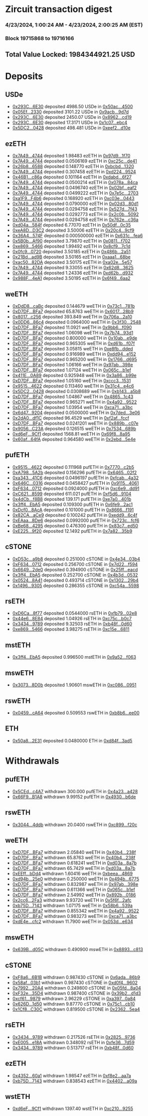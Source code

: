 # Zircuit transaction digest
### 4/23/2024, 1:00:24 AM - 4/23/2024, 2:00:25 AM (EST)
### Block 19715868 to 19716166

## Total Value Locked: 1984344921.25 USD

# Deposits
## USDe
- [0x293C...6E30](https://etherscan.io/address/0x293C6937D8D82e05B01335F7B33FBA0c8e256E30) deposited 4986.50 USDe in [0x50ac...4500](https://etherscan.io/tx/0x293C6937D8D82e05B01335F7B33FBA0c8e256E30)
- [0x05Ef...2330](https://etherscan.io/address/0x05Ef21EaA0336438D9d59D3eFea25e9601AF2330) deposited 3101.22 USDe in [0x9acb...9d7d](https://etherscan.io/tx/0x05Ef21EaA0336438D9d59D3eFea25e9601AF2330)
- [0x293C...6E30](https://etherscan.io/address/0x293C6937D8D82e05B01335F7B33FBA0c8e256E30) deposited 2450.07 USDe in [0x8962...cd19](https://etherscan.io/tx/0x293C6937D8D82e05B01335F7B33FBA0c8e256E30)
- [0x293C...6E30](https://etherscan.io/address/0x293C6937D8D82e05B01335F7B33FBA0c8e256E30) deposited 17.3171 USDe in [0x1c07...ebc4](https://etherscan.io/tx/0x293C6937D8D82e05B01335F7B33FBA0c8e256E30)
- [0x5DC2...0428](https://etherscan.io/address/0x5DC2C366706bf35CeccC1B2EacA8B19Cc9170428) deposited 498.481 USDe in [0xeef2...d10e](https://etherscan.io/tx/0x5DC2C366706bf35CeccC1B2EacA8B19Cc9170428)
## ezETH
- [0x7A49...4744](https://etherscan.io/address/0x7A493Be5c2ce014cD049Bf178a1ac0Db1B434744) deposited 1.98483 ezETH in [0x97d9...1f70](https://etherscan.io/tx/0x7A493Be5c2ce014cD049Bf178a1ac0Db1B434744)
- [0x7A49...4744](https://etherscan.io/address/0x7A493Be5c2ce014cD049Bf178a1ac0Db1B434744) deposited 0.0506169 ezETH in [0xc25c...de41](https://etherscan.io/tx/0x7A493Be5c2ce014cD049Bf178a1ac0Db1B434744)
- [0x26b8...6588](https://etherscan.io/address/0x26b814A9713A1AF88f49b639a9B656C09Ea56588) deposited 0.148770 ezETH in [0xbcbd...1320](https://etherscan.io/tx/0x26b814A9713A1AF88f49b639a9B656C09Ea56588)
- [0x7A49...4744](https://etherscan.io/address/0x7A493Be5c2ce014cD049Bf178a1ac0Db1B434744) deposited 0.307458 ezETH in [0xd224...9524](https://etherscan.io/tx/0x7A493Be5c2ce014cD049Bf178a1ac0Db1B434744)
- [0x46B1...c86a](https://etherscan.io/address/0x46B105FB14f9B7DBC98618a878e959711adEc86a) deposited 0.101164 ezETH in [0xdabd...6f27](https://etherscan.io/tx/0x46B105FB14f9B7DBC98618a878e959711adEc86a)
- [0x7A49...4744](https://etherscan.io/address/0x7A493Be5c2ce014cD049Bf178a1ac0Db1B434744) deposited 0.0500214 ezETH in [0x078a...84ca](https://etherscan.io/tx/0x7A493Be5c2ce014cD049Bf178a1ac0Db1B434744)
- [0x7A49...4744](https://etherscan.io/address/0x7A493Be5c2ce014cD049Bf178a1ac0Db1B434744) deposited 0.0496740 ezETH in [0x02bf...eaf2](https://etherscan.io/tx/0x7A493Be5c2ce014cD049Bf178a1ac0Db1B434744)
- [0x7A49...4744](https://etherscan.io/address/0x7A493Be5c2ce014cD049Bf178a1ac0Db1B434744) deposited 0.0499222 ezETH in [0x7e5c...2703](https://etherscan.io/tx/0x7A493Be5c2ce014cD049Bf178a1ac0Db1B434744)
- [0xa1F9...F4b6](https://etherscan.io/address/0xa1F9c3b9c89f923146BA3ea1bd4AEB3e1d6dF4b6) deposited 0.168920 ezETH in [0xc03e...0443](https://etherscan.io/tx/0xa1F9c3b9c89f923146BA3ea1bd4AEB3e1d6dF4b6)
- [0x7A49...4744](https://etherscan.io/address/0x7A493Be5c2ce014cD049Bf178a1ac0Db1B434744) deposited 0.0790000 ezETH in [0x02d3...80d1](https://etherscan.io/tx/0x7A493Be5c2ce014cD049Bf178a1ac0Db1B434744)
- [0x7A49...4744](https://etherscan.io/address/0x7A493Be5c2ce014cD049Bf178a1ac0Db1B434744) deposited 0.0294758 ezETH in [0x527d...7f43](https://etherscan.io/tx/0x7A493Be5c2ce014cD049Bf178a1ac0Db1B434744)
- [0x7A49...4744](https://etherscan.io/address/0x7A493Be5c2ce014cD049Bf178a1ac0Db1B434744) deposited 0.0292773 ezETH in [0x2c0b...5092](https://etherscan.io/tx/0x7A493Be5c2ce014cD049Bf178a1ac0Db1B434744)
- [0x7A49...4744](https://etherscan.io/address/0x7A493Be5c2ce014cD049Bf178a1ac0Db1B434744) deposited 0.0294758 ezETH in [0x762e...c36a](https://etherscan.io/tx/0x7A493Be5c2ce014cD049Bf178a1ac0Db1B434744)
- [0xd04a...584f](https://etherscan.io/address/0xd04a4eb0D880462c46f2A5103f765753E66E584f) deposited 6.77070 ezETH in [0x50df...0c35](https://etherscan.io/tx/0xd04a4eb0D880462c46f2A5103f765753E66E584f)
- [0xeA8D...D3C2](https://etherscan.io/address/0xeA8D9591A78963C97901e7e1c68D228BA56DD3C2) deposited 3.50006 ezETH in [0x20c4...9cf9](https://etherscan.io/tx/0xeA8D9591A78963C97901e7e1c68D228BA56DD3C2)
- [0x36A4...574F](https://etherscan.io/address/0x36A42FF5250Af70F92F849d9af9776FCe3f5574F) deposited 0.000500000 ezETH in [0x631c...fea6](https://etherscan.io/tx/0x36A42FF5250Af70F92F849d9af9776FCe3f5574F)
- [0x5B0b...Af90](https://etherscan.io/address/0x5B0b578dC66478289160d076EebD3eA14dAbAf90) deposited 3.79870 ezETH in [0x0811...f702](https://etherscan.io/tx/0x5B0b578dC66478289160d076EebD3eA14dAbAf90)
- [0xe869...5466](https://etherscan.io/address/0xe869E83bC68b9b5Cd72a1c62dAac6acBb4965466) deposited 1.99492 ezETH in [0x8cf9...7c1d](https://etherscan.io/tx/0xe869E83bC68b9b5Cd72a1c62dAac6acBb4965466)
- [0x0fc9...0720](https://etherscan.io/address/0x0fc9a38DE382961C0221BB9a49A30d59b5d40720) deposited 3.50185 ezETH in [0x486b...2a51](https://etherscan.io/tx/0x0fc9a38DE382961C0221BB9a49A30d59b5d40720)
- [0x21Bd...ad9B](https://etherscan.io/address/0x21Bdb91661a4472FF0d3871C300D4120a886ad9B) deposited 3.50165 ezETH in [0xaaa1...68be](https://etherscan.io/tx/0x21Bdb91661a4472FF0d3871C300D4120a886ad9B)
- [0xac50...82DA](https://etherscan.io/address/0xac50dEbe83F7DbF2144239Bcb946a2506B2782DA) deposited 3.50175 ezETH in [0xa02e...5e57](https://etherscan.io/tx/0xac50dEbe83F7DbF2144239Bcb946a2506B2782DA)
- [0x7A49...4744](https://etherscan.io/address/0x7A493Be5c2ce014cD049Bf178a1ac0Db1B434744) deposited 9.33055 ezETH in [0x62d8...3625](https://etherscan.io/tx/0x7A493Be5c2ce014cD049Bf178a1ac0Db1B434744)
- [0x7A49...4744](https://etherscan.io/address/0x7A493Be5c2ce014cD049Bf178a1ac0Db1B434744) deposited 1.24336 ezETH in [0xd62b...d932](https://etherscan.io/tx/0x7A493Be5c2ce014cD049Bf178a1ac0Db1B434744)
- [0x988F...4eA1](https://etherscan.io/address/0x988F0A7B1CF427aB08e7aA661844b109dfF74eA1) deposited 3.50195 ezETH in [0x6f49...6aa2](https://etherscan.io/tx/0x988F0A7B1CF427aB08e7aA661844b109dfF74eA1)
## weETH
- [0xDdD8...caBc](https://etherscan.io/address/0xDdD87EEB7bA9Ed759Ad6381fa293137cf460caBc) deposited 0.144679 weETH in [0x73c1...781b](https://etherscan.io/tx/0xDdD87EEB7bA9Ed759Ad6381fa293137cf460caBc)
- [0xD7DF...BFa7](https://etherscan.io/address/0xD7DF7E085214743530afF339aFC420c7c720BFa7) deposited 65.8763 weETH in [0x6017...28b9](https://etherscan.io/tx/0xD7DF7E085214743530afF339aFC420c7c720BFa7)
- [0x8017...c256](https://etherscan.io/address/0x8017Ff21bc4972d84a4dfFf2141517dAeFD0c256) deposited 393.849 weETH in [0x706a...2a10](https://etherscan.io/tx/0x8017Ff21bc4972d84a4dfFf2141517dAeFD0c256)
- [0x0DD6...86c4](https://etherscan.io/address/0x0DD6321f489fB8a6c2ca2f0a97094e2e5Cd286c4) deposited 0.0964000 weETH in [0x3f30...2548](https://etherscan.io/tx/0x0DD6321f489fB8a6c2ca2f0a97094e2e5Cd286c4)
- [0xD7DF...BFa7](https://etherscan.io/address/0xD7DF7E085214743530afF339aFC420c7c720BFa7) deposited 11.0921 weETH in [0x9bb6...f090](https://etherscan.io/tx/0xD7DF7E085214743530afF339aFC420c7c720BFa7)
- [0xD7DF...BFa7](https://etherscan.io/address/0xD7DF7E085214743530afF339aFC420c7c720BFa7) deposited 1.06098 weETH in [0x7b74...93d1](https://etherscan.io/tx/0xD7DF7E085214743530afF339aFC420c7c720BFa7)
- [0xD7DF...BFa7](https://etherscan.io/address/0xD7DF7E085214743530afF339aFC420c7c720BFa7) deposited 0.800000 weETH in [0x10ab...e9de](https://etherscan.io/tx/0xD7DF7E085214743530afF339aFC420c7c720BFa7)
- [0xD7DF...BFa7](https://etherscan.io/address/0xD7DF7E085214743530afF339aFC420c7c720BFa7) deposited 0.965305 weETH in [0xd61b...f07f](https://etherscan.io/tx/0xD7DF7E085214743530afF339aFC420c7c720BFa7)
- [0xD7DF...BFa7](https://etherscan.io/address/0xD7DF7E085214743530afF339aFC420c7c720BFa7) deposited 3.05815 weETH in [0xe8fb...dded](https://etherscan.io/tx/0xD7DF7E085214743530afF339aFC420c7c720BFa7)
- [0xD7DF...BFa7](https://etherscan.io/address/0xD7DF7E085214743530afF339aFC420c7c720BFa7) deposited 0.916989 weETH in [0xdd94...e152](https://etherscan.io/tx/0xD7DF7E085214743530afF339aFC420c7c720BFa7)
- [0xD7DF...BFa7](https://etherscan.io/address/0xD7DF7E085214743530afF339aFC420c7c720BFa7) deposited 0.965200 weETH in [0x1766...d695](https://etherscan.io/tx/0xD7DF7E085214743530afF339aFC420c7c720BFa7)
- [0xD7DF...BFa7](https://etherscan.io/address/0xD7DF7E085214743530afF339aFC420c7c720BFa7) deposited 1.06166 weETH in [0x97ab...398e](https://etherscan.io/tx/0xD7DF7E085214743530afF339aFC420c7c720BFa7)
- [0xD7DF...BFa7](https://etherscan.io/address/0xD7DF7E085214743530afF339aFC420c7c720BFa7) deposited 1.07124 weETH in [0x065c...b1ef](https://etherscan.io/tx/0xD7DF7E085214743530afF339aFC420c7c720BFa7)
- [0x411E...0A89](https://etherscan.io/address/0x411E6E48670EbD1397c95F71aF72318fC65B0A89) deposited 0.925948 weETH in [0x3a86...b99e](https://etherscan.io/tx/0x411E6E48670EbD1397c95F71aF72318fC65B0A89)
- [0xD7DF...BFa7](https://etherscan.io/address/0xD7DF7E085214743530afF339aFC420c7c720BFa7) deposited 1.05160 weETH in [0xccc3...1531](https://etherscan.io/tx/0xD7DF7E085214743530afF339aFC420c7c720BFa7)
- [0x9515...4622](https://etherscan.io/address/0x9515386CA1066b19f4544Da814eCe065e8154622) deposited 0.113460 weETH in [0x31c4...e4c6](https://etherscan.io/tx/0x9515386CA1066b19f4544Da814eCe065e8154622)
- [0x5DC2...0428](https://etherscan.io/address/0x5DC2C366706bf35CeccC1B2EacA8B19Cc9170428) deposited 0.0308689 weETH in [0xb143...a5b8](https://etherscan.io/tx/0x5DC2C366706bf35CeccC1B2EacA8B19Cc9170428)
- [0xD7DF...BFa7](https://etherscan.io/address/0xD7DF7E085214743530afF339aFC420c7c720BFa7) deposited 1.04867 weETH in [0x4865...1c43](https://etherscan.io/tx/0xD7DF7E085214743530afF339aFC420c7c720BFa7)
- [0xD7DF...BFa7](https://etherscan.io/address/0xD7DF7E085214743530afF339aFC420c7c720BFa7) deposited 0.965271 weETH in [0x4a92...9522](https://etherscan.io/tx/0xD7DF7E085214743530afF339aFC420c7c720BFa7)
- [0xD7DF...BFa7](https://etherscan.io/address/0xD7DF7E085214743530afF339aFC420c7c720BFa7) deposited 1.03954 weETH in [0xca71...a3bc](https://etherscan.io/tx/0xD7DF7E085214743530afF339aFC420c7c720BFa7)
- [0x6d47...9204](https://etherscan.io/address/0x6d47E2379E4d39556f90993ad4Cf51aD7A499204) deposited 0.0500000 weETH in [0x7ded...3e06](https://etherscan.io/tx/0x6d47E2379E4d39556f90993ad4Cf51aD7A499204)
- [0x2dA0...df1C](https://etherscan.io/address/0x2dA054af93D06Dc140Ef84403A67Ae7ceA89df1C) deposited 96.4529 weETH in [0xf2af...fccf](https://etherscan.io/tx/0x2dA054af93D06Dc140Ef84403A67Ae7ceA89df1C)
- [0xD7DF...BFa7](https://etherscan.io/address/0xD7DF7E085214743530afF339aFC420c7c720BFa7) deposited 0.0241201 weETH in [0x889b...c07e](https://etherscan.io/tx/0xD7DF7E085214743530afF339aFC420c7c720BFa7)
- [0x9056...C23A](https://etherscan.io/address/0x9056AC4293D948a9907b6986fD7bb7B43044C23A) deposited 0.126515 weETH in [0x7534...689b](https://etherscan.io/tx/0x9056AC4293D948a9907b6986fD7bb7B43044C23A)
- [0xd6eF...9Cf1](https://etherscan.io/address/0xd6eF5de354B15683880D5832c33a151D05A79Cf1) deposited 1568.81 weETH in [0x69f8...8a95](https://etherscan.io/tx/0xd6eF5de354B15683880D5832c33a151D05A79Cf1)
- [0x60af...64fA](https://etherscan.io/address/0x60afe18DF5c9C8192f7db5C41671FBcB772E64fA) deposited 0.964580 weETH in [0x2ebd...5e4e](https://etherscan.io/tx/0x60afe18DF5c9C8192f7db5C41671FBcB772E64fA)
## pufETH
- [0x9515...4622](https://etherscan.io/address/0x9515386CA1066b19f4544Da814eCe065e8154622) deposited 0.111968 pufETH in [0x7770...c2b5](https://etherscan.io/tx/0x9515386CA1066b19f4544Da814eCe065e8154622)
- [0xA798...5A2b](https://etherscan.io/address/0xA798E7BAA1D4BE5574b22Ee3C703f8EF9cC95A2b) deposited 0.156296 pufETH in [0x6465...02f2](https://etherscan.io/tx/0xA798E7BAA1D4BE5574b22Ee3C703f8EF9cC95A2b)
- [0xa343...41C6](https://etherscan.io/address/0xa34304144F7f027d95830EF73cd8F17814ec41C6) deposited 0.0496197 pufETH in [0xfcab...4a32](https://etherscan.io/tx/0xa34304144F7f027d95830EF73cd8F17814ec41C6)
- [0x646C...0316](https://etherscan.io/address/0x646C58F41320d2124c146AB926F035BAAA680316) deposited 0.0458427 pufETH in [0x9115...4061](https://etherscan.io/tx/0x646C58F41320d2124c146AB926F035BAAA680316)
- [0xF634...0712](https://etherscan.io/address/0xF634C74B06e7f2Cf2824d344235BeC05914a0712) deposited 0.0924000 pufETH in [0xc6e9...dd91](https://etherscan.io/tx/0xF634C74B06e7f2Cf2824d344235BeC05914a0712)
- [0xC621...8599](https://etherscan.io/address/0xC621d0300f485729B5C1BE01c77492DcAe818599) deposited 611.021 pufETH in [0xf5d6...9104](https://etherscan.io/tx/0xC621d0300f485729B5C1BE01c77492DcAe818599)
- [0x4dCb...f8B8](https://etherscan.io/address/0x4dCbB1fE5983ad5b44DC661273a4f11CA812f8B8) deposited 139.171 pufETH in [0xe7a0...401b](https://etherscan.io/tx/0x4dCbB1fE5983ad5b44DC661273a4f11CA812f8B8)
- [0x3ff4...EbA5](https://etherscan.io/address/0x3ff484D2DBD8642BD806fC2ee16df3f3B9F0EbA5) deposited 0.109300 pufETH in [0x6fe9...2ac1](https://etherscan.io/tx/0x3ff484D2DBD8642BD806fC2ee16df3f3B9F0EbA5)
- [0xDcf0...8AcA](https://etherscan.io/address/0xDcf0B34649902f1d22c6A6DE42e0e6f167388AcA) deposited 0.101000 pufETH in [0x8666...f191](https://etherscan.io/tx/0xDcf0B34649902f1d22c6A6DE42e0e6f167388AcA)
- [0x82CA...aCe9](https://etherscan.io/address/0x82CAe825abd667c3123102F859F1ab059333aCe9) deposited 0.100242 pufETH in [0xedd9...6c4f](https://etherscan.io/tx/0x82CAe825abd667c3123102F859F1ab059333aCe9)
- [0xEAaa...8De6](https://etherscan.io/address/0xEAaa569c98cf86Af41e8a1Eb047c1e94262F8De6) deposited 0.0992000 pufETH in [0x723c...fcf6](https://etherscan.io/tx/0xEAaa569c98cf86Af41e8a1Eb047c1e94262F8De6)
- [0xBe68...4295](https://etherscan.io/address/0xBe685637fC83061118d17715b92c8399cc014295) deposited 0.476300 pufETH in [0x83c7...ed50](https://etherscan.io/tx/0xBe685637fC83061118d17715b92c8399cc014295)
- [0xE225...9f20](https://etherscan.io/address/0xE225c1296fd172f7daB917421f87e8cFa18a9f20) deposited 12.1492 pufETH in [0x7a82...35b9](https://etherscan.io/tx/0xE225c1296fd172f7daB917421f87e8cFa18a9f20)
## cSTONE
- [0xD53c...a9b8](https://etherscan.io/address/0xD53c2194FC257aC324e0b7e6af1b34758fBBa9b8) deposited 0.251000 cSTONE in [0x4e34...03b4](https://etherscan.io/tx/0xD53c2194FC257aC324e0b7e6af1b34758fBBa9b8)
- [0xF634...0712](https://etherscan.io/address/0xF634C74B06e7f2Cf2824d344235BeC05914a0712) deposited 0.256700 cSTONE in [0x7d22...f594](https://etherscan.io/tx/0xF634C74B06e7f2Cf2824d344235BeC05914a0712)
- [0x6649...2de0](https://etherscan.io/address/0x6649c41286674ef8b11deff329a2993aDA132de0) deposited 0.394900 cSTONE in [0x25ff...eacd](https://etherscan.io/tx/0x6649c41286674ef8b11deff329a2993aDA132de0)
- [0x3ff4...EbA5](https://etherscan.io/address/0x3ff484D2DBD8642BD806fC2ee16df3f3B9F0EbA5) deposited 0.252700 cSTONE in [0x4b3d...0532](https://etherscan.io/tx/0x3ff484D2DBD8642BD806fC2ee16df3f3B9F0EbA5)
- [0x0524...8A41](https://etherscan.io/address/0x052483AE331d8b1a589848097d7Db200f71f8A41) deposited 0.493714 cSTONE in [0x1302...29b4](https://etherscan.io/tx/0x052483AE331d8b1a589848097d7Db200f71f8A41)
- [0x1496...9305](https://etherscan.io/address/0x149649765332CC921326E52f352D7CB3337F9305) deposited 0.286355 cSTONE in [0xc54a...5598](https://etherscan.io/tx/0x149649765332CC921326E52f352D7CB3337F9305)
## rsETH
- [0xD6Ca...8f77](https://etherscan.io/address/0xD6Ca66a00997A2038A6DC7304131A40F48268f77) deposited 0.0544000 rsETH in [0xfb79...02e8](https://etherscan.io/tx/0xD6Ca66a00997A2038A6DC7304131A40F48268f77)
- [0x44e6...8E84](https://etherscan.io/address/0x44e6A44BC3e5dD33e43fc5E267484b52Dc738E84) deposited 1.04926 rsETH in [0xc75c...b0c7](https://etherscan.io/tx/0x44e6A44BC3e5dD33e43fc5E267484b52Dc738E84)
- [0x3434...9789](https://etherscan.io/address/0x34349c5569e7B846c3558961552D2202760A9789) deposited 9.32503 rsETH in [0xb48f...0d60](https://etherscan.io/tx/0x34349c5569e7B846c3558961552D2202760A9789)
- [0xe869...5466](https://etherscan.io/address/0xe869E83bC68b9b5Cd72a1c62dAac6acBb4965466) deposited 3.98275 rsETH in [0xc15e...6811](https://etherscan.io/tx/0xe869E83bC68b9b5Cd72a1c62dAac6acBb4965466)
## mstETH
- [0x3ff4...EbA5](https://etherscan.io/address/0x3ff484D2DBD8642BD806fC2ee16df3f3B9F0EbA5) deposited 0.996500 mstETH in [0x9a52...f063](https://etherscan.io/tx/0x3ff484D2DBD8642BD806fC2ee16df3f3B9F0EbA5)
## mswETH
- [0x3073...8D0b](https://etherscan.io/address/0x30731f0aC6F8b974EB4cbb9A2416c50A37998D0b) deposited 1.90601 mswETH in [0xc086...0951](https://etherscan.io/tx/0x30731f0aC6F8b974EB4cbb9A2416c50A37998D0b)
## rswETH
- [0x0459...cA64](https://etherscan.io/address/0x0459560393f91e13755c0AFf82564Daf199DcA64) deposited 0.509553 rswETH in [0xb8b6...ee00](https://etherscan.io/tx/0x0459560393f91e13755c0AFf82564Daf199DcA64)
## ETH
- [0x50a8...2E31](https://etherscan.io/address/0x50a86EAE34f8C9CCbC34368CeD1521A3bd1D2E31) deposited 0.0480000 ETH in [0xd84f...3ad5](https://etherscan.io/tx/0x50a86EAE34f8C9CCbC34368CeD1521A3bd1D2E31)
# Withdrawals
## pufETH
- [0x5CEd...c4A7](https://etherscan.io/address/0x5CEd2565b5534413a1621332a0333512c3C8c4A7) withdrawn 300.000 pufETH in [0x4a23...a428](https://etherscan.io/tx/0x5CEd2565b5534413a1621332a0333512c3C8c4A7)
- [0x66F9...B1A8](https://etherscan.io/address/0x66F977BfA69bE830adB67BFEf1D48A2272bbB1A8) withdrawn 9.99152 pufETH in [0x4930...b6de](https://etherscan.io/tx/0x66F977BfA69bE830adB67BFEf1D48A2272bbB1A8)
## rswETH
- [0x3044...4ddb](https://etherscan.io/address/0x3044157C7FAdF9567E97b419242d359B04744ddb) withdrawn 20.0400 rswETH in [0xc899...f20c](https://etherscan.io/tx/0x3044157C7FAdF9567E97b419242d359B04744ddb)
## weETH
- [0xD7DF...BFa7](https://etherscan.io/address/0xD7DF7E085214743530afF339aFC420c7c720BFa7) withdrawn 2.05840 weETH in [0x40b4...238f](https://etherscan.io/tx/0xD7DF7E085214743530afF339aFC420c7c720BFa7)
- [0xD7DF...BFa7](https://etherscan.io/address/0xD7DF7E085214743530afF339aFC420c7c720BFa7) withdrawn 65.8763 weETH in [0x40b4...238f](https://etherscan.io/tx/0xD7DF7E085214743530afF339aFC420c7c720BFa7)
- [0xD7DF...BFa7](https://etherscan.io/address/0xD7DF7E085214743530afF339aFC420c7c720BFa7) withdrawn 0.618241 weETH in [0xd03a...8a7b](https://etherscan.io/tx/0xD7DF7E085214743530afF339aFC420c7c720BFa7)
- [0xD7DF...BFa7](https://etherscan.io/address/0xD7DF7E085214743530afF339aFC420c7c720BFa7) withdrawn 65.7429 weETH in [0xd03a...8a7b](https://etherscan.io/tx/0xD7DF7E085214743530afF339aFC420c7c720BFa7)
- [0xEEff...bDd4](https://etherscan.io/address/0xEEffE502570e7D096d191781efF728Fe6BaebDd4) withdrawn 1.60416 weETH in [0xbeea...4869](https://etherscan.io/tx/0xEEffE502570e7D096d191781efF728Fe6BaebDd4)
- [0xd94b...25e0](https://etherscan.io/address/0xd94bA27FEfAa5D995Edd80962253e02Eeec325e0) withdrawn 0.250000 weETH in [0x494b...6775](https://etherscan.io/tx/0xd94bA27FEfAa5D995Edd80962253e02Eeec325e0)
- [0xD7DF...BFa7](https://etherscan.io/address/0xD7DF7E085214743530afF339aFC420c7c720BFa7) withdrawn 0.832987 weETH in [0x97ab...398e](https://etherscan.io/tx/0xD7DF7E085214743530afF339aFC420c7c720BFa7)
- [0xD7DF...BFa7](https://etherscan.io/address/0xD7DF7E085214743530afF339aFC420c7c720BFa7) withdrawn 0.611366 weETH in [0x065c...b1ef](https://etherscan.io/tx/0xD7DF7E085214743530afF339aFC420c7c720BFa7)
- [0xD7DF...BFa7](https://etherscan.io/address/0xD7DF7E085214743530afF339aFC420c7c720BFa7) withdrawn 2.54992 weETH in [0x892b...0186](https://etherscan.io/tx/0xD7DF7E085214743530afF339aFC420c7c720BFa7)
- [0x2cc6...2Fa3](https://etherscan.io/address/0x2cc63218e0c83ADa3a6F64A0D24fbCa92DC32Fa3) withdrawn 9.93720 weETH in [0x5f6f...2afc](https://etherscan.io/tx/0x2cc63218e0c83ADa3a6F64A0D24fbCa92DC32Fa3)
- [0xb75D...7143](https://etherscan.io/address/0xb75D5f6Dbc9212BFCd6282170a140630aBc27143) withdrawn 1.07175 weETH in [0x58b6...539a](https://etherscan.io/tx/0xb75D5f6Dbc9212BFCd6282170a140630aBc27143)
- [0xD7DF...BFa7](https://etherscan.io/address/0xD7DF7E085214743530afF339aFC420c7c720BFa7) withdrawn 0.855342 weETH in [0x4a92...9522](https://etherscan.io/tx/0xD7DF7E085214743530afF339aFC420c7c720BFa7)
- [0xD7DF...BFa7](https://etherscan.io/address/0xD7DF7E085214743530afF339aFC420c7c720BFa7) withdrawn 0.983273 weETH in [0xca71...a3bc](https://etherscan.io/tx/0xD7DF7E085214743530afF339aFC420c7c720BFa7)
- [0xdE4e...cfc2](https://etherscan.io/address/0xdE4eBA9b3e17E79b1B043683925d8E79f227cfc2) withdrawn 11.7900 weETH in [0x053d...e634](https://etherscan.io/tx/0xdE4eBA9b3e17E79b1B043683925d8E79f227cfc2)
## mswETH
- [0x639B...d05C](https://etherscan.io/address/0x639B7b3f5Bd19217E675E2a94785FA6Dc4fdd05C) withdrawn 0.490900 mswETH in [0x8893...c813](https://etherscan.io/tx/0x639B7b3f5Bd19217E675E2a94785FA6Dc4fdd05C)
## cSTONE
- [0xF8a6...6B1B](https://etherscan.io/address/0xF8a6f6caBE9F844f3183Aea99f3325b570226B1B) withdrawn 0.987430 cSTONE in [0x6ada...86b9](https://etherscan.io/tx/0xF8a6f6caBE9F844f3183Aea99f3325b570226B1B)
- [0x58af...03b1](https://etherscan.io/address/0x58af9b49A88FbE581956201fb90c7cf3512503b1) withdrawn 0.987430 cSTONE in [0xd0f4...9602](https://etherscan.io/tx/0x58af9b49A88FbE581956201fb90c7cf3512503b1)
- [0x7992...20A4](https://etherscan.io/address/0x799278341a78FE4d1Dd0faFB44f224E5f31f20A4) withdrawn 0.249800 cSTONE in [0x05fd...8a04](https://etherscan.io/tx/0x799278341a78FE4d1Dd0faFB44f224E5f31f20A4)
- [0xF32e...35D4](https://etherscan.io/address/0xF32e7ddA058110d091E7e97E0265DACb037A35D4) withdrawn 0.987400 cSTONE in [0x39b2...d1d3](https://etherscan.io/tx/0xF32e7ddA058110d091E7e97E0265DACb037A35D4)
- [0xcf61...9879](https://etherscan.io/address/0xcf61d17Ace0A81D8703653E03E692938B7639879) withdrawn 2.96229 cSTONE in [0xa397...0a84](https://etherscan.io/tx/0xcf61d17Ace0A81D8703653E03E692938B7639879)
- [0x626D...1d50](https://etherscan.io/address/0x626DF84469f71cA70bd9F1C859b53aA783881d50) withdrawn 9.87770 cSTONE in [0x75c1...cb10](https://etherscan.io/tx/0x626DF84469f71cA70bd9F1C859b53aA783881d50)
- [0x1Cf8...C30C](https://etherscan.io/address/0x1Cf81f021Fad9e6150798d13E0656632C129C30C) withdrawn 0.819500 cSTONE in [0x2362...5ea4](https://etherscan.io/tx/0x1Cf81f021Fad9e6150798d13E0656632C129C30C)
## rsETH
- [0x3434...9789](https://etherscan.io/address/0x34349c5569e7B846c3558961552D2202760A9789) withdrawn 0.217526 rsETH in [0x2825...9736](https://etherscan.io/tx/0x34349c5569e7B846c3558961552D2202760A9789)
- [0xE005...e18A](https://etherscan.io/address/0xE00567084e952C55272725ca289F48E18aBee18A) withdrawn 0.348092 rsETH in [0xfe36...7d59](https://etherscan.io/tx/0xE00567084e952C55272725ca289F48E18aBee18A)
- [0x3434...9789](https://etherscan.io/address/0x34349c5569e7B846c3558961552D2202760A9789) withdrawn 0.513717 rsETH in [0xb48f...0d60](https://etherscan.io/tx/0x34349c5569e7B846c3558961552D2202760A9789)
## ezETH
- [0x4352...60a1](https://etherscan.io/address/0x4352EA9aDE574E9510FF3212fDae7DbdF45C60a1) withdrawn 1.98547 ezETH in [0xf8e2...aa7a](https://etherscan.io/tx/0x4352EA9aDE574E9510FF3212fDae7DbdF45C60a1)
- [0xb75D...7143](https://etherscan.io/address/0xb75D5f6Dbc9212BFCd6282170a140630aBc27143) withdrawn 0.838543 ezETH in [0x4402...a09a](https://etherscan.io/tx/0xb75D5f6Dbc9212BFCd6282170a140630aBc27143)
## wstETH
- [0xd6eF...9Cf1](https://etherscan.io/address/0xd6eF5de354B15683880D5832c33a151D05A79Cf1) withdrawn 1397.40 wstETH in [0xc210...9255](https://etherscan.io/tx/0xd6eF5de354B15683880D5832c33a151D05A79Cf1)
